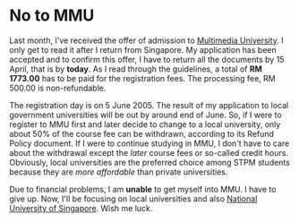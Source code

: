 No to MMU
===

Last month, I've received the offer of admission to [Multimedia University](http://mmu.edu.my/). I only get to read it after I return from Singapore. My application has been accepted and to confirm this offer, I have to return all the documents by 15 April, that is by **today**. As I read through the guidelines, a total of **RM 1773.00** has to be paid for the registration fees. The processing fee, RM 500.00 is non-refundable.

The registration day is on 5 June 2005. The result of my application to local government universities will be out by around end of June. So, if I were to register to MMU first and later decide to change to a local university, only about 50% of the course fee can be withdrawn, according to its Refund Policy document. If I were to continue studying in MMU, I don't have to care about the withdrawal except the *later* course fees or so-called credit hours. Obviously, local universities are the preferred choice among STPM students because they are *more affordable* than private universities.

Due to financial problems, I am **unable** to get myself into MMU. I have to give up. Now, I'll be focusing on local universities and also [National University of Singapore](http://nus.edu.sg/). Wish me luck.